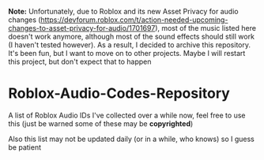 **Note:** Unfortunately, due to Roblox and its new Asset Privacy for audio changes (https://devforum.roblox.com/t/action-needed-upcoming-changes-to-asset-privacy-for-audio/1701697), most of the music listed here doesn't work anymore, although most of the sound effects should still work (I haven't tested however). As a result, I decided to archive this repository. It's been fun, but I want to move on to other projects. Maybe I will restart this project, but don't expect that to happen

# Roblox-Audio-Codes-Repository
A list of Roblox Audio IDs I've collected over a while now, feel free to use this (just be warned some of these may be **copyrighted**)

Also this list may not be updated daily (or in a while, who knows) so I guess be patient
